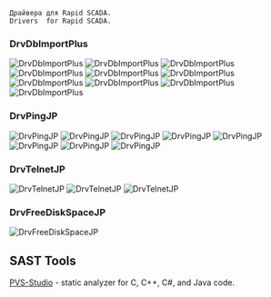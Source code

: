 	Драйвера для Rapid SCADA.
	Drivers  for Rapid SCADA.

### DrvDbImportPlus
![DrvDbImportPlus](https://img.shields.io/github/downloads/JurasskPark/RapidScada_v6/DrvDbImportPlus_v6.3.0.2/total)
![DrvDbImportPlus](https://img.shields.io/github/downloads/JurasskPark/RapidScada_v6/DrvDbImportPlus_v6.3.0.1/total)
![DrvDbImportPlus](https://img.shields.io/github/downloads/JurasskPark/RapidScada_v6/DrvDbImportPlus_v6.3.0.0/total)
![DrvDbImportPlus](https://img.shields.io/github/downloads/JurasskPark/RapidScada_v6/DrvDbImportPlus_v6.0.0.6/total)
![DrvDbImportPlus](https://img.shields.io/github/downloads/JurasskPark/RapidScada_v6/DrvDbImportPlus_v6.0.0.5/total)
![DrvDbImportPlus](https://img.shields.io/github/downloads/JurasskPark/RapidScada_v6/DrvDbImportPlus_v6.0.0.4/total)
![DrvDbImportPlus](https://img.shields.io/github/downloads/JurasskPark/RapidScada_v6/DrvDbImportPlus_v6.0.0.3/total)
![DrvDbImportPlus](https://img.shields.io/github/downloads/JurasskPark/RapidScada_v6/DrvDbImportPlus_v6.0.0.2/total)
![DrvDbImportPlus](https://img.shields.io/github/downloads/JurasskPark/RapidScada_v6/DrvDbImportPlus_v6.0.0.1/total)
![DrvDbImportPlus](https://img.shields.io/github/downloads/JurasskPark/RapidScada_v6/DrvDbImportPlus_v6.0.0.0/total)

### DrvPingJP
![DrvPingJP](https://img.shields.io/github/downloads/JurasskPark/RapidScada_v6/DrvPingJP_v6.3.0.0/total)
![DrvPingJP](https://img.shields.io/github/downloads/JurasskPark/RapidScada_v6/DrvPingJP_v6.1.0.3/total)
![DrvPingJP](https://img.shields.io/github/downloads/JurasskPark/RapidScada_v6/DrvPingJP_v6.1.0.2/total)
![DrvPingJP](https://img.shields.io/github/downloads/JurasskPark/RapidScada_v6/DrvPingJP_v6.1.0.1/total)
![DrvPingJP](https://img.shields.io/github/downloads/JurasskPark/RapidScada_v6/DrvPingJP_v6.1.0.0/total)
![DrvPingJP](https://img.shields.io/github/downloads/JurasskPark/RapidScada_v6/DrvPingJP_v6.0.0.2/total)
![DrvPingJP](https://img.shields.io/github/downloads/JurasskPark/RapidScada_v6/DrvPingJP_v6.0.0.1/total)
![DrvPingJP](https://img.shields.io/github/downloads/JurasskPark/RapidScada_v6/DrvPingJP_v6.0.0.0/total)

### DrvTelnetJP
![DrvTelnetJP](https://img.shields.io/github/downloads/JurasskPark/RapidScada_v6/DrvTelnetJP_v6.3.0.0/total)
![DrvTelnetJP](https://img.shields.io/github/downloads/JurasskPark/RapidScada_v6/DrvTelnetJP_v6.0.0.1/total)
![DrvTelnetJP](https://img.shields.io/github/downloads/JurasskPark/RapidScada_v6/DrvTelnetJP_v6.0.0.0/total)

### DrvFreeDiskSpaceJP
![DrvFreeDiskSpaceJP](https://img.shields.io/github/downloads/JurasskPark/RapidScada_v6/DrvFreeDiskSpaceJP_v6.4.0.4/total)

## SAST Tools

[PVS-Studio](https://pvs-studio.ru/ru/pvs-studio/?utm_source=website&utm_medium=github&utm_campaign=open_source) - static analyzer for C, C++, C#, and Java code.
